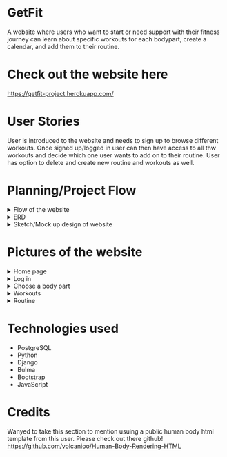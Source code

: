 # GetFit
A website where users who want to start or need support with their fitness journey can learn about specific workouts for each bodypart, create a calendar, and add them to their routine.

# Check out the website here
https://getfit-project.herokuapp.com/

# User Stories
User is introduced to the website and needs to sign up to browse different workouts. Once signed up/logged in user can then have access to all thw workouts and decide which one user wants to add on to their routine. User has option to delete and create new routine and workouts as well.

# Planning/Project Flow

<details>
<summary>Flow of the website</summary>
<br>
  
![alt text](https://i.imgur.com/rkzUusE.png)
  
</details>

<details>
<summary>ERD</summary>
<br>
  
![alt text](https://i.imgur.com/mBB5svo.jpg)
  
</details>

<details>
<summary>Sketch/Mock up design of website</summary>
<br>
  
Home page
![alt text](https://i.imgur.com/gZtw9Ym.png)
  
  Choose your Workouts page
![alt text](https://i.imgur.com/M8ANPQO.jpg)
  
  Workouts Routine/Planner page
![alt text](https://i.imgur.com/mIE7SCL.png)
  
</details>


# Pictures of the website
<details>
<summary>Home page</summary>
<br>
  Check out website for full home page!

![alt text](https://i.imgur.com/CMeu6gi.png)
  
</details>

<details>
<summary>Log in</summary>
<br>
  

![alt text](https://i.imgur.com/B1Y5iIb.png)
  
</details>


<details>
<summary>Choose a body part</summary>
<br>
  

![alt text](https://i.imgur.com/ijHvFSW.png)
  
</details>

<details>
<summary>Workouts</summary>
<br>
  

![alt text](https://i.imgur.com/4aMFIRj.png)
  
</details>

<details>
<summary>Routine</summary>
<br>
  

![alt text](https://i.imgur.com/HYxFZQb.png)
  
</details>






# Technologies used
* PostgreSQL
* Python
* Django 
* Bulma
* Bootstrap
* JavaScript

# Credits 
Wanyed to take this section to mention usuing a public human body html template from this user. Please check out there github!
https://github.com/volcanioo/Human-Body-Rendering-HTML


